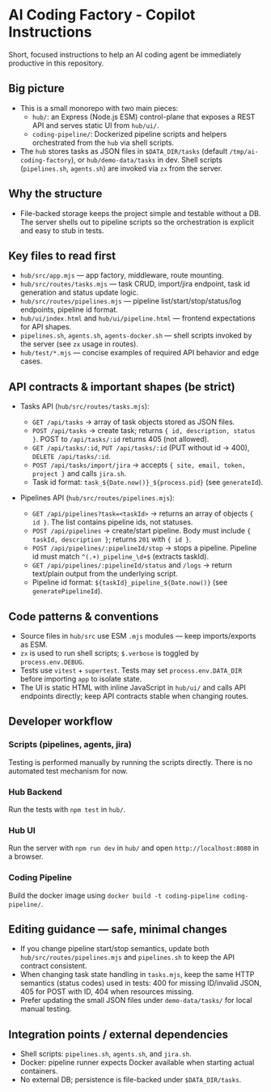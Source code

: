 # AI Coding Factory - Copilot Instructions

Short, focused instructions to help an AI coding agent be immediately productive in this repository.

## Big picture
- This is a small monorepo with two main pieces:
  - `hub/`: an Express (Node.js ESM) control-plane that exposes a REST API and serves static UI from `hub/ui/`.
  - `coding-pipeline/`: Dockerized pipeline scripts and helpers orchestrated from the `hub` via shell scripts.
- The `hub` stores tasks as JSON files in `$DATA_DIR/tasks` (default `/tmp/ai-coding-factory`), or `hub/demo-data/tasks` in dev. Shell scripts (`pipelines.sh`, `agents.sh`) are invoked via `zx` from the server.

## Why the structure
- File-backed storage keeps the project simple and testable without a DB. The server shells out to pipeline scripts so the orchestration is explicit and easy to stub in tests.

## Key files to read first
- `hub/src/app.mjs` — app factory, middleware, route mounting.
- `hub/src/routes/tasks.mjs` — task CRUD, import/jira endpoint, task id generation and status update logic.
- `hub/src/routes/pipelines.mjs` — pipeline list/start/stop/status/log endpoints, pipeline id format.
- `hub/ui/index.html` and `hub/ui/pipeline.html` — frontend expectations for API shapes.
- `pipelines.sh`, `agents.sh`, `agents-docker.sh` — shell scripts invoked by the server (see `zx` usage in routes).
- `hub/test/*.mjs` — concise examples of required API behavior and edge cases.

## API contracts & important shapes (be strict)
- Tasks API (`hub/src/routes/tasks.mjs`):
  - `GET /api/tasks` → array of task objects stored as JSON files.
  - `POST /api/tasks` → create task; returns `{ id, description, status }`. POST to `/api/tasks/:id` returns 405 (not allowed).
  - `GET /api/tasks/:id`, `PUT /api/tasks/:id` (PUT without id → 400), `DELETE /api/tasks/:id`.
  - `POST /api/tasks/import/jira` → accepts `{ site, email, token, project }` and calls `jira.sh`.
  - Task id format: `task_${Date.now()}_${process.pid}` (see `generateId`).

- Pipelines API (`hub/src/routes/pipelines.mjs`):
  - `GET /api/pipelines?task=<taskId>` → returns an array of objects `{ id }`. The list contains pipeline ids, not statuses.
  - `POST /api/pipelines` → create/start pipeline. Body must include `{ taskId, description }`; returns `201` with `{ id }`.
  - `POST /api/pipelines/:pipelineId/stop` → stops a pipeline. Pipeline id must match `^(.+)_pipeline_\d+$` (extracts taskId).
  - `GET /api/pipelines/:pipelineId/status` and `/logs` → return text/plain output from the underlying script.
  - Pipeline id format: `${taskId}_pipeline_${Date.now()}` (see `generatePipelineId`).

## Code patterns & conventions
- Source files in `hub/src` use ESM `.mjs` modules — keep imports/exports as ESM.
- `zx` is used to run shell scripts; `$.verbose` is toggled by `process.env.DEBUG`.
- Tests use `vitest` + `supertest`. Tests may set `process.env.DATA_DIR` before importing `app` to isolate state.
- The UI is static HTML with inline JavaScript in `hub/ui/` and calls API endpoints directly; keep API contracts stable when changing routes.


## Developer workflow

### Scripts (pipelines, agents, jira)

Testing is performed manually by running the scripts directly. There is no automated test mechanism for now.

### Hub Backend

Run the tests with `npm test` in `hub/`.

### Hub UI

Run the server with `npm run dev` in `hub/` and open `http://localhost:8080` in a browser.

### Coding Pipeline

Build the docker image using `docker build -t coding-pipeline coding-pipeline/`.


## Editing guidance — safe, minimal changes
- If you change pipeline start/stop semantics, update both `hub/src/routes/pipelines.mjs` and `pipelines.sh` to keep the API contract consistent.
- When changing task state handling in `tasks.mjs`, keep the same HTTP semantics (status codes) used in tests: 400 for missing ID/invalid JSON, 405 for POST with ID, 404 when resources missing.
- Prefer updating the small JSON files under `demo-data/tasks/` for local manual testing.

## Integration points / external dependencies
- Shell scripts: `pipelines.sh`, `agents.sh`, and `jira.sh`.
- Docker: pipeline runner expects Docker available when starting actual containers.
- No external DB; persistence is file-backed under `$DATA_DIR/tasks`.

